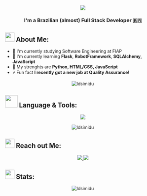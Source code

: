 <h1 align="center">
    <img src="https://readme-typing-svg.herokuapp.com/?font=Righteous&size=35&center=true&vCenter=true&width=500&height=70&duration=4000&lines=Hey+There!+👋;+I'm+Lucas+Simidu!;" />
</h1>
<h3 align="center">I'm a Brazilian (almost) Full Stack Developer 🇧🇷</h3>


## <img src="https://media.tenor.com/itjFesV8_RUAAAAi/soulja-boy-pepe.gif" width="30"> **About Me:** 
- 🔭 I'm currently studying Software Engineering at FIAP
- 🌱 I'm currently learning **Flask**, **RobotFramework**, **SQLAlchemy**, **JavaScript**
- 💬 My strenghts are **Python, HTML/CSS, JavaScript**
- ⚡ Fun fact **I recently got a new job at Quality Assurance!**
<div align="center">
  <img align="center" src="https://github-readme-streak-stats.herokuapp.com/?user=ldsimidu&theme=cobalt&hide_border=true" alt="ldsimidu" />
</div>

## <img src="https://media.tenor.com/oYgY0td9TrUAAAAi/internet-webcore.gif" width="40"> **Language & Tools:** 
<div align="center">
    <img src="https://skillicons.dev/icons?i=dotnet,html,css,scss,react,js,python,cs,cpp,sqlite,mysql,nodejs,git,figma,ps,vscode,excel" /> <br><br>
    <img align="center" src="https://github-readme-stats.vercel.app/api/top-langs?username=ldsimidu&show_icons=true&locale=en&layout=compact&theme=cobalt&hide_border=true" alt="ldsimidu" "/>
    <br>
</div>

## <img src="https://media.tenor.com/kaYTu--3q_EAAAAi/pepe-calling.gif" width="30"> **Reach out Me:** 
<p align="center">
  <a href="mailto:luildsimidu@gmail.com">
    <img src="https://img.shields.io/badge/Gmail-333333?style=for-the-badge&logo=gmail&logoColor=red" />
  </a>
<a href="https://www.linkedin.com/in/ldsimidu/" target="_blank">
    <img src="https://img.shields.io/badge/LinkedIn-0077B5?style=for-the-badge&logo=linkedin&logoColor=white" target="_blank" />
  </a>
</p>

## <img src="https://media.tenor.com/LSHKMiRdLggAAAAi/statistics-trending-up.gif" width="30"> **Stats:** 

<div align="center">
  <img align="center" src="https://github-readme-stats.vercel.app/api?username=ldsimidu&show_icons=true&locale=en&layout=compact&theme=cobalt&hide_border=true" alt="ldsimidu"/>
</div>
